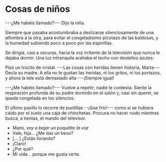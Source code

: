 # Cosas de niños

---¿Me habéis llamado?--- Dijo la niña.

Siempre que pasaba acostumbraba a deslizarse silenciosamente de una alfombra a la otra, para evitar el congeladísimo picotazo de las baldosas, y la humedad subiendo poco a poco por las espinillas.

Se dirigía, casi a oscuras, hacia la voz irritante de la televisión que nunca le dejaba dormir. Una luz intranquila arañaba el techo con destellos azules.

Pisó un trocito de cristal. ---Las cosas con heridas tienen historia, Marta--- Decía su madre. A ella no le gustan las heridas, ni los gritos, ni los portazos, y ahora la tele está demasiado alta ---¡Siempre igual!

---¿Me habéis llamado?--- Vuelve a repetir; nadie le contesta. Siente la respiración profunda de su padre dormido en el salón y, casi sin querer, se queda congelada en los silencios. 

El último pasillo lo recorre de puntillas --¡Que frío!--- como si se hubiera caído por el suelo una caja de chinchetas. Procura no hacer ruido mientras busca, a tientas, el mando del televisor.

- Mami, *voy a bajar un poquitito la voz*
- Vale, hija... ¿Me das un beso?
- [... ] ¿Estás llorando?
- ¡Claro! 
- ¿Por qué? 
- Mi vida... porque me gusta verte.

